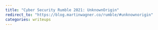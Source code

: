 ```yaml
---
title: "Cyber Security Rumble 2021: UnknownOrigin"
redirect_to: "https://blog.martinwagner.co/rumble/#unknownorigin"
categories: writeups
---
```


